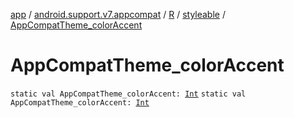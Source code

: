 [app](../../../index.md) / [android.support.v7.appcompat](../../index.md) / [R](../index.md) / [styleable](index.md) / [AppCompatTheme_colorAccent](.)

# AppCompatTheme_colorAccent

`static val AppCompatTheme_colorAccent: `[`Int`](https://kotlinlang.org/api/latest/jvm/stdlib/kotlin/-int/index.html)
`static val AppCompatTheme_colorAccent: `[`Int`](https://kotlinlang.org/api/latest/jvm/stdlib/kotlin/-int/index.html)